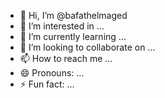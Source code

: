 - 👋 Hi, I’m @bafathelmaged
- 👀 I’m interested in ...
- 🌱 I’m currently learning ...
- 💞️ I’m looking to collaborate on ...
- 📫 How to reach me ...
- 😄 Pronouns: ...
- ⚡ Fun fact: ...

<!---
bafathelmaged/bafathelmaged is a ✨ special ✨ repository because its `README.md` (this file) appears on your GitHub profile.
You can click the Preview link to take a look at your changes.
--->
